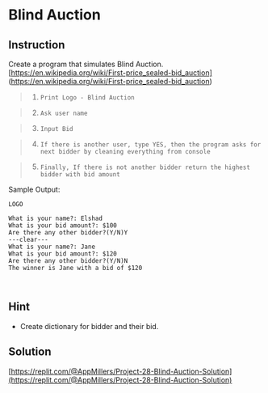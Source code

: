 # Blind Auction

## Instruction


Create a program that simulates Blind Auction.
[https://en.wikipedia.org/wiki/First-price_sealed-bid_auction]
(https://en.wikipedia.org/wiki/First-price_sealed-bid_auction)

> 1. `Print Logo - Blind Auction ` 

> 2. `Ask user name ` 

> 3. `Input Bid` 

> 4. `If there is another user, type YES, then the program asks for next bidder by cleaning everything from console`

>  5. `Finally, If there is not another bidder return the highest bidder with bid amount` 


Sample Output:

```
LOGO                                                                                        

What is your name?: Elshad
What is your bid amount?: $100
Are there any other bidder?(Y/N)Y
---clear---
What is your name?: Jane
What is your bid amount?: $120
Are there any other bidder?(Y/N)N
The winner is Jane with a bid of $120



```

## Hint

- Create dictionary for bidder and their bid.


## Solution

[https://replit.com/@AppMillers/Project-28-Blind-Auction-Solution](https://replit.com/@AppMillers/Project-28-Blind-Auction-Solution)